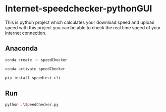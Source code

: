 # Internet-speedchecker-pythonGUI
This is python project which calculates your download speed and upload speed with this project you can be able to check the real time speed of your internet connection.





## Anaconda 
```sh
conda create -n speedChecker
 ```
 ```sh 
conda activate speedChecker
  ```
```sh
pip install speedtest-cli
```
## Run
```sh
python .\SpeedChecker.py
```
